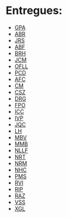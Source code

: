 # Entregues:

- [GPA](https://github.com/geril200/MP08UF2/blob/main/activitat1.md)
- [ABR](https://github.com/Amamadeu10/MP08UF2/blob/main/ACTIVITAT1.MD)
- [JRS](https://github.com/JoanLluisRoca/MP08UF2/blob/main/Activitat1.MD)
- [ABF](https://github.com/AlexanderBeltranFerreres/MP08UF2/blob/main/Activitat1.md)
- [BRH](https://github.com/Rochelass/MP08UF2/blob/main/activitat1.md)
- [JCM](https://github.com/joswel4/MP08UF2/blob/main/Activitat1.md)
- [OFLL](https://github.com/BarcelonaSimulator/MP08UF2/blob/main/ATIVITAT1.MD)
- [PCD](https://github.com/pcodorniu/MP08UF2/blob/main/Activitat1.md)
- [AFC]()
- [CM]()
- [CSZ]()
- [DRG]()
- [FPO]()
- [ICC]()
- [IVP]()
- [JQC]()
- [LH]()
- [MBV]()
- [MMB]()
- [NLLF]()
- [NRT]()
- [NRM]()
- [NHC]()
- [PMS]()
- [RVI]()
- [RIP]()
- [RAZ]()
- [VSS]()
- [XGL]()
